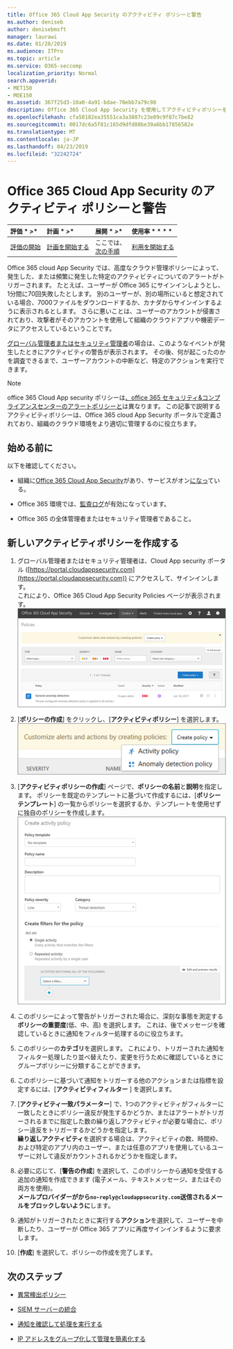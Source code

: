 ```yaml
---
title: Office 365 Cloud App Security のアクティビティ ポリシーと警告
ms.author: deniseb
author: denisebmsft
manager: laurawi
ms.date: 01/28/2019
ms.audience: ITPro
ms.topic: article
ms.service: O365-seccomp
localization_priority: Normal
search.appverid:
- MET150
- MOE150
ms.assetid: 367f25d3-10a0-4a91-bdae-70ebb7a79c98
description: Office 365 Cloud App Security を使用してアクティビティポリシーを定義し、特定のアクティビティが頻繁に発生したときにトリガーされる通知を設定します。 通知をトリガーするポリシーを設定すると、特定のアクティビティについて通知を受け、監視することができます。
ms.openlocfilehash: cfa58182ea35551ca3a3807c23e09c9f87c7be82
ms.sourcegitcommit: 0017dc6a5f81c165d9dfd88be39a6bb17856582e
ms.translationtype: MT
ms.contentlocale: ja-JP
ms.lasthandoff: 04/23/2019
ms.locfileid: "32242724"
---
```

# <a name="activity-policies-and-alerts-in-office-365-cloud-app-security"></a>Office 365 Cloud App Security のアクティビティ ポリシーと警告

|評価 * *\>**|計画 * *\>**|展開 * *\>**|使用率 * * * *|
|:-----|:-----|:-----|:-----|
|[評価の開始](office-365-cas-overview.md) <br/> |[計画を開始する](get-ready-for-office-365-cas.md) <br/> |ここでは、  <br/> [次の手順](anomaly-detection-policies-in-ocas.md) <br/> |[利用を開始する](utilization-activities-for-ocas.md) <br/> |
   
Office 365 cloud App Security では、高度なクラウド管理ポリシーによって、発生した、または頻繁に発生した特定のアクティビティについてのアラートがトリガーされます。 たとえば、ユーザーが Office 365 にサインインしようとし、1分間に70回失敗したとします。 別のユーザーが、別の場所にいると想定されている場合、7000ファイルをダウンロードするか、カナダからサインインするように表示されるとします。 さらに悪いことは、ユーザーのアカウントが侵害されており、攻撃者がそのアカウントを使用して組織のクラウドアプリや機密データにアクセスしているということです。
  
[グローバル管理者またはセキュリティ管理者](permissions-in-the-security-and-compliance-center.md)の場合は、このようなイベントが発生したときにアクティビティの警告が表示されます。 その後、何が起こったのかを調査できるまで、ユーザーアカウントの中断など、特定のアクションを実行できます。
  
> [!NOTE]
> office 365 Cloud App security ポリシーは[、office 365 セキュリティ&amp;コンプライアンスセンターのアラートポリシーと](alert-policies.md)は異なります。 この記事で説明するアクティビティポリシーは、Office 365 cloud App Security ポータルで定義されており、組織のクラウド環境をより適切に管理するのに役立ちます。 
  
## <a name="before-you-begin"></a>始める前に

以下を確認してください。
  
- 組織に[Office 365 Cloud App Security](office-365-cas-overview.md)があり、サービスがオン[になっ](turn-on-office-365-cas.md)ている。
    
- Office 365 環境では、[監査ログ](turn-audit-log-search-on-or-off.md)が有効になっています。 
    
- Office 365 の全体管理者またはセキュリティ管理者であること。
    
## <a name="create-a-new-activity-policy"></a>新しいアクティビティポリシーを作成する

1. グローバル管理者またはセキュリティ管理者は、Cloud App security ポータル ([https://portal.cloudappsecurity.com](https://portal.cloudappsecurity.com)) にアクセスして、サインインします。 <br>これにより、Office 365 Cloud App Security Policies ページが表示されます。<br>![Office 365 Cloud App Security ポータルに移動するときに、[ポリシー] ページから始めます。](media/5cb8833c-4e08-438c-bab3-91b5106f6f3f.png)
  
2. [**ポリシーの作成**] をクリックし、[**アクティビティポリシー**] を選択します。<br>![O365 CAS でポリシーを作成するときは、アクティビティポリシーと異常検出ポリシーのいずれかを選択できます。](media/79f34535-ddf9-4a5b-a0a3-8766bf9c174c.png)
  
3. [**アクティビティポリシーの作成**] ページで、**ポリシーの名前**と**説明**を指定します。 ポリシーを既定のテンプレートに基づいて作成するには、[**ポリシーテンプレート**] の一覧からポリシーを選択するか、テンプレートを使用せずに独自のポリシーを作成します。<br>![Office 365 Cloud App Security を使用してアクティビティポリシーを作成できます。](media/4083a76f-7074-4d6a-8200-6d76d49259d7.png)
  
4. このポリシーによって警告がトリガーされた場合に、深刻な事態を測定する**ポリシーの重要度**(低、中、高) を選択します。 これは、後でメッセージを確認しているときに通知をフィルター処理するのに役立ちます。 
    
5. このポリシーの**カテゴリ**を選択します。 これにより、トリガーされた通知をフィルター処理したり並べ替えたり、変更を行うために確認しているときにグループポリシーに分類することができます。 
    
6. このポリシーに基づいて通知をトリガーする他のアクションまたは指標を設定するには、[**アクティビティフィルター** ] を選択します。 
    
7. [**アクティビティ一致パラメーター**] で、1つのアクティビティがフィルターに一致したときにポリシー違反が発生するかどうか、またはアラートがトリガーされるまでに指定した数の繰り返しアクティビティが必要な場合に、ポリシー違反をトリガーするかどうかを指定します。<br>**繰り返しアクティビティ**を選択する場合は、アクティビティの数、時間枠、および特定のアプリ内のユーザー、または任意のアプリを使用しているユーザーに対して違反がカウントされるかどうかを指定します。
    
8. 必要に応じて、[**警告の作成**] を選択して、このポリシーから通知を受信する追加の通知を作成できます (電子メール、テキストメッセージ、またはその両方を使用)。<br>**メールプロバイダーがから`no-reply@cloudappsecurity.com`送信されるメールをブロックしないように**します。 
  
9. 通知がトリガーされたときに実行する**アクション**を選択して、ユーザーを中断したり、ユーザーが Office 365 アプリに再度サインインするように要求します。 
    
10. [**作成**] を選択して、ポリシーの作成を完了します。 
    
## <a name="next-steps"></a>次のステップ

- [異常検出ポリシー](anomaly-detection-policies-in-ocas.md)
    
- [SIEM サーバーの統合](integrate-your-siem-server-with-office-365-cas.md)
    
- [通知を確認して処理を実行する](review-office-365-cas-alerts.md)
    
- [IP アドレスをグループ化して管理を簡素化する](group-your-ip-addresses-in-ocas.md)
    

